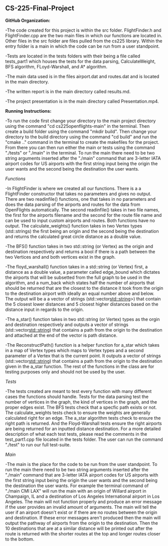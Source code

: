 ## CS-225-Final-Project

<b>GitHub Organization:</b>
  
 -The code created for this project is within the src folder. FlightFinder.h and FlightFinder.cpp are the two main files in which our functions are located in. Other files in the src folder are files pulled from the cs225 library. Within the entry folder is a main in which the code can be run from a user standpoint.
 
 -Tests are located in the tests folders with their being a file called tests_part1 which houses the tests for the data parsing, CalculateWeight, BFS algorithm, FLoyd-Warshall, and A* algorithm. 

-The main data used is in the files airport.dat and routes.dat and is located in the main directory.

-The written report is in the main directory called results.md.

-The project presentation is in the main directory called Presentation.mp4.


<b>Running Instructions:</b>

 -To run the code first change your directory to the main project directory using the command "cd cs225openflights-main" in the terminal. Then create a build folder using the command "mkdir build". Then change your directory to the build directory using the command "cd build" and run the "cmake .." command in the terminal to create the makefiles for the project. From there you can then run either the main or tests using the command "./tests" or "./main" in the terminal. To run the main there need to be two string arguments inserted after the "./main" command that are 3-letter IATA airport codes for US airports with the first string input being the origin the user wants and the second being the destination the user wants.
 
 <i>Functions </i>
 
 -In FlightFinder is where we created all our functions. There is a a FlightFinder constructor that takes no parameters and gives no output. There are two readinfile() functions, one that takes in no parameters and does the data parsing of the airports and routes for the data from OpenFlights automatically. The second readinfile() takes in two file names, the first for the airports filename and the second for the route file name and can be used to input custom airports and routes. Both functions have no output. The calculate_weights() function takes in two Vertex types (std::strings) the first being an origin and the second being the destination and returns the calculated great circle distance as a double value. 
 
 -The BFS() function takes in two std::string (or Vertex) as the origin and destination respectively and returns a bool if there is a path between the two Vertices and and both vertices exist in the graph. 
 
 -The floyd_warshall() function takes in a std::string (or Vertex) first, a distance as a double value, a parameter called edge_bound which dictates the airports that will be subsetted from the full graph to be used in the algorithm, and a num_back which states half the number of airports that should be returned that are the closest to the distance it took from the origin to the destination airport with ideally an equal number above and below. The output will be a a vector of strings (std::vector<std::string>>) that contain the 5 closest lower distances and 5 closest higher distances based on the distance input in regards to the origin. 
 
 -The a_star() function takes in two std::string (or Vertex) types as the orgin and destination respectively and outputs a vector of strings (std::vector<std::string>) that contains a path from the origin to the destination and attached at the end of the vector is path distance. 
 
 -The ReconstructPath() function is a helper function for a_star which takes in a map of Vertex types which maps to Vertex types and a second parameter of a Vertex that is the current point. It outputs a vector of strings (std::vector<std::string>) that contains a path from the origin to the destination given in the a_star function. The rest of the functions in the class are for testing purposes only and should not be used by the user.
 
 <i>Tests </i>
 
 -The tests created are meant to test every function with many different cases the functions should handle. Tests for the data parsing test the number of vertices in the graph, the kind of vertices in the graph, and the proper edges exist. The BFS tests check that a specfic path exists or not. The calculate_weights tests check to ensure the weights are generally calculated right for an edge. The a_star algorithm tests check to ensure the right path is returned. And the Floyd-Warshall tests ensure the right airports are being returned for an inputted distance destination. For a more detailed description of what each test tests, please read the comments in the test_part1.cpp file located in the tests folder. The user can run the command "./test" to run our full test-suite.
  
  <i>Main </i>
  
 -The main is the place for the code to be run from the user standpoint. To run the main there need to be two string arguments inserted after the "./main" command that are 3-letter IATA airport codes for US airports with the first string input being the origin the user wants and the second being the destination the user wants. For example the terminal command of "./main CMI LAX" will run the main with an origin of Willard airport in Champaign, IL and a destination of Los Angeles International airport in Los Angeles. The main will not function properly and produce an error message if the user provides an invalid amount of arguments. The main will tell the user if an airport doesn't exist or if there are no routes between the origin and destination. If these error messages aren't produced then the main will output the pathway of airports from the origin to the destination. Then the 10 destinations that are at a similar distance will be printed out after the route is returned with the shorter routes at the top and longer routes closer to the bottom.
